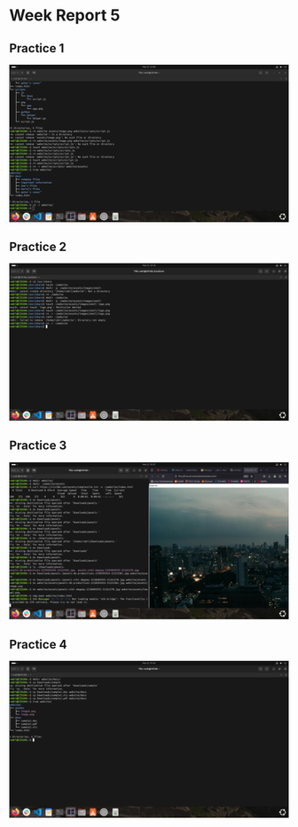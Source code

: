 # Week Report 5

## Practice 1
![Practice 1](practice1.png)

## Practice 2
![Practice 2](practice2.png)

## Practice 3
![Practice 3](practice3.png)

## Practice 4
![Practice 4](practice4.png)